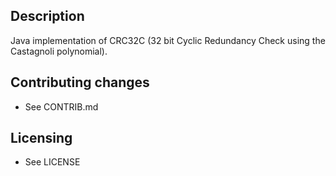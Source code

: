 ## Description

Java implementation of CRC32C (32 bit Cyclic Redundancy Check using the
Castagnoli polynomial).

## Contributing changes

* See CONTRIB.md

## Licensing

* See LICENSE
